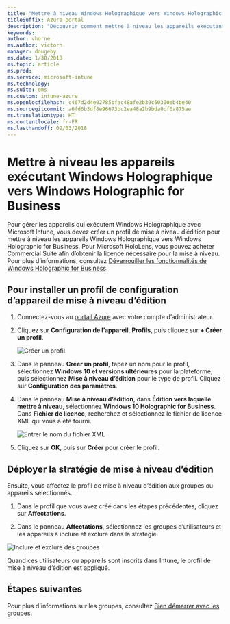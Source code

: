 ```yaml
---
title: "Mettre à niveau Windows Holographique vers Windows Holographic for Business"
titleSuffix: Azure portal
description: "Découvrir comment mettre à niveau les appareils exécutant Windows Holographique vers Windows Holographic for Business"
keywords: 
author: vhorne
ms.author: victorh
manager: dougeby
ms.date: 1/30/2018
ms.topic: article
ms.prod: 
ms.service: microsoft-intune
ms.technology: 
ms.suite: ems
ms.custom: intune-azure
ms.openlocfilehash: c467d2d4e02785bfac48afe2b39c50300eb4be40
ms.sourcegitcommit: a6fd6b3df8e96673bc2ea48a2b9bda0cf0a875ae
ms.translationtype: HT
ms.contentlocale: fr-FR
ms.lasthandoff: 02/03/2018
---
```

# <a name="upgrade-devices-running-windows-holographic-to-windows-holographic-for-business"></a>Mettre à niveau les appareils exécutant Windows Holographique vers Windows Holographic for Business


Pour gérer les appareils qui exécutent Windows Holographique avec Microsoft Intune, vous devez créer un profil de mise à niveau d’édition pour mettre à niveau les appareils Windows Holographique vers Windows Holographic for Business. Pour Microsoft HoloLens, vous pouvez acheter Commercial Suite afin d’obtenir la licence nécessaire pour la mise à niveau. Pour plus d’informations, consultez [Déverrouiller les fonctionnalités de Windows Holographic for Business](https://docs.microsoft.com/en-us/hololens/hololens-upgrade-enterprise).

## <a name="to-set-up-an-edition-upgrade-device-configuration-profile"></a>Pour installer un profil de configuration d’appareil de mise à niveau d’édition

1. Connectez-vous au [portail Azure](https://portal.azure.com) avec votre compte d’administrateur.


2.  Cliquez sur **Configuration de l’appareil**, **Profils**, puis cliquez sur **+ Créer un profil**.

    ![Créer un profil](media/Holographic-create-profile.png)

3.  Dans le panneau **Créer un profil**, tapez un nom pour le profil, sélectionnez **Windows 10 et versions ultérieures** pour la plateforme, puis sélectionnez **Mise à niveau d’édition** pour le type de profil. Cliquez sur **Configuration des paramètres**.

5. Dans le panneau **Mise à niveau d’édition**, dans **Édition vers laquelle mettre à niveau**, sélectionnez **Windows 10 Holographic for Business**. Dans **Fichier de licence**, recherchez et sélectionnez le fichier de licence XML qui vous a été fourni.

    ![Entrer le nom du fichier XML](media/Holographic-edition-upgrade.png)
 
5.  Cliquez sur **OK**, puis sur **Créer** pour créer le profil.


## <a name="deploy-the-edition-upgrade-policy"></a>Déployer la stratégie de mise à niveau d’édition

Ensuite, vous affectez le profil de mise à niveau d’édition aux groupes ou appareils sélectionnés.

1. Dans le profil que vous avez créé dans les étapes précédentes, cliquez sur **Affectations**.

2. Dans le panneau **Affectations**, sélectionnez les groupes d’utilisateurs et les appareils à inclure et exclure dans la stratégie.

![Inclure et exclure des groupes](media/Holographic-groups.PNG)

Quand ces utilisateurs ou appareils sont inscrits dans Intune, le profil de mise à niveau d’édition est appliqué. 

## <a name="next-steps"></a>Étapes suivantes

Pour plus d'informations sur les groupes, consultez [Bien démarrer avec les groupes](get-started-groups.md).


